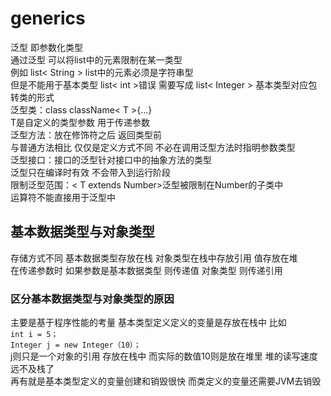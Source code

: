 # generics
泛型 即参数化类型<br>
通过泛型 可以将list中的元素限制在某一类型<br>
例如 list< String > list中的元素必须是字符串型<br>
但是不能用于基本类型 list< int >错误 需要写成 list< Integer > 基本类型对应包转类的形式<br>
泛型类：class className< T >{...}<br>
T是自定义的类型参数 用于传递参数<br>
泛型方法：放在修饰符之后 返回类型前<br>
与普通方法相比 仅仅是定义方式不同 不必在调用泛型方法时指明参数类型<br>
泛型接口：接口的泛型针对接口中的抽象方法的类型<br>
泛型只在编译时有效 不会带入到运行阶段<br>
限制泛型范围：< T extends Number>泛型被限制在Number的子类中<br>
运算符不能直接用于泛型中<br>
  
## 基本数据类型与对象类型
存储方式不同 基本数据类型存放在栈 对象类型在栈中存放引用 值存放在堆<br>
在传递参数时 如果参数是基本数据类型 则传递值 对象类型 则传递引用<br>
### 区分基本数据类型与对象类型的原因
主要是基于程序性能的考量 基本类型定义定义的变量是存放在栈中 比如<br> ```int i = 5；```
<br>```Integer j = new Integer（10）；```<br>
j则只是一个对象的引用 存放在栈中 而实际的数值10则是放在堆里 堆的读写速度远不及栈了<br>
再有就是基本类型定义的变量创建和销毁很快 而类定义的变量还需要JVM去销毁 
